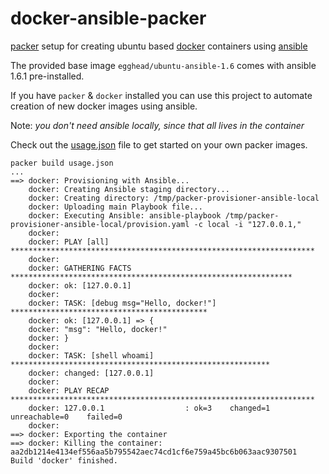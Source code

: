 docker-ansible-packer
=====================

[packer](http://packer.io) setup for creating ubuntu based [docker](http://docker.io) containers using [ansible](http://ansible.com)

The provided base image `egghead/ubuntu-ansible-1.6` comes with ansible 1.6.1 pre-installed.

If you have `packer` & `docker` installed you can use this project to automate creation of new docker images using ansible.

Note: *you don't need ansible locally, since that all lives in the container*

Check out the [usage.json](https://github.com/eggsby/docker-ansible-packer/blob/master/usage.json) file to get started on your own packer images.

    packer build usage.json
    ...
    ==> docker: Provisioning with Ansible...
        docker: Creating Ansible staging directory...
        docker: Creating directory: /tmp/packer-provisioner-ansible-local
        docker: Uploading main Playbook file...
        docker: Executing Ansible: ansible-playbook /tmp/packer-provisioner-ansible-local/provision.yaml -c local -i "127.0.0.1,"
        docker:
        docker: PLAY [all] ********************************************************************
        docker:
        docker: GATHERING FACTS ***************************************************************
        docker: ok: [127.0.0.1]
        docker:
        docker: TASK: [debug msg="Hello, docker!"] ********************************************
        docker: ok: [127.0.0.1] => {
        docker: "msg": "Hello, docker!"
        docker: }
        docker:
        docker: TASK: [shell whoami] **********************************************************
        docker: changed: [127.0.0.1]
        docker:
        docker: PLAY RECAP ********************************************************************
        docker: 127.0.0.1                  : ok=3    changed=1    unreachable=0    failed=0
        docker:
    ==> docker: Exporting the container
    ==> docker: Killing the container: aa2db1214e4134ef556aa5b795542aec74cd1cf6e759a45bc6b063aac9307501
    Build 'docker' finished.
